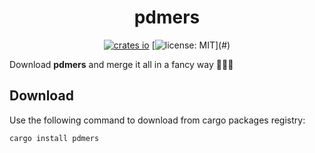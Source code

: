 <div align="center">

# pdmers

[![crates io](https://img.shields.io/crates/v/pdmers.svg)](https://crates.io/crates/pdmers)
[![license: MIT](https://img.shields.io/badge/license-MIT-blue?)](#)

</div>

Download **pdmers** and merge it all in a fancy way 🎉🎉🎉

## Download

Use the following command to download from cargo packages registry:
```sh
cargo install pdmers
```
